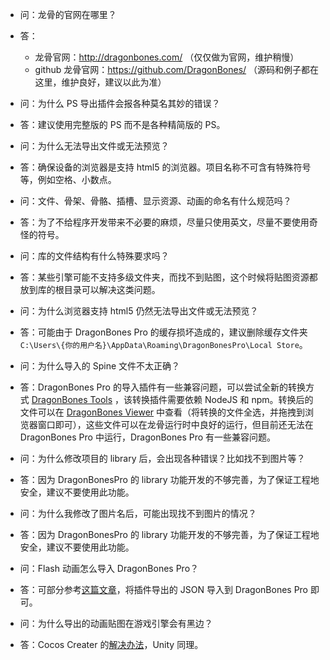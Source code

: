 * 问：龙骨的官网在哪里？
* 答：
    * 龙骨官网：http://dragonbones.com/ （仅仅做为官网，维护稍慢）
    * github 龙骨官网：https://github.com/DragonBones/ （源码和例子都在这里，维护良好，建议以此为准）

* 问：为什么 PS 导出插件会报各种莫名其妙的错误？
* 答：建议使用完整版的 PS 而不是各种精简版的 PS。

* 问：为什么无法导出文件或无法预览？
* 答：确保设备的浏览器是支持 html5 的浏览器。项目名称不可含有特殊符号等，例如空格、小数点。

* 问：文件、骨架、骨骼、插槽、显示资源、动画的命名有什么规范吗？
* 答：为了不给程序开发带来不必要的麻烦，尽量只使用英文，尽量不要使用奇怪的符号。

* 问：库的文件结构有什么特殊要求吗？
* 答：某些引擎可能不支持多级文件夹，而找不到贴图，这个时候将贴图资源都放到库的根目录可以解决这类问题。

* 问：为什么浏览器支持 html5 仍然无法导出文件或无法预览？
* 答：可能由于 DragonBones Pro 的缓存损坏造成的，建议删除缓存文件夹 `C:\Users\{你的用户名}\AppData\Roaming\DragonBonesPro\Local Store`。

* 问：为什么导入的 Spine 文件不太正确？
* 答：DragonBones Pro 的导入插件有一些兼容问题，可以尝试全新的转换方式 [DragonBones Tools](https://github.com/DragonBones/Tools) ，该转换插件需要依赖 NodeJS 和 npm。转换后的文件可以在 [DragonBones Viewer](https://dbplayer.egret-labs.org/viewer/v1/index.html) 中查看（将转换的文件全选，并拖拽到浏览器窗口即可），这些文件可以在龙骨运行时中良好的运行，但目前还无法在 DragonBones Pro 中运行，DragonBones Pro 有一些兼容问题。

* 问：为什么修改项目的 library 后，会出现各种错误？比如找不到图片等？
* 答：因为 DragonBonesPro 的 library 功能开发的不够完善，为了保证工程地安全，建议不要使用此功能。

* 问：为什么我修改了图片名后，可能出现找不到图片的情况？
* 答：因为 DragonBonesPro 的 library 功能开发的不够完善，为了保证工程地安全，建议不要使用此功能。

* 问：Flash 动画怎么导入 DragonBones Pro？
* 答：可部分参考[这篇文章](http://dragonbones.com/2015/getting_startedV20_cn.htmlhttp://dragonbones.com/2015/getting_startedV20_cn.html)，将插件导出的 JSON 导入到 DragonBones Pro 即可。

* 问：为什么导出的动画贴图在游戏引擎会有黑边？
* 答：Cocos Creater 的[解决办法](http://forum.cocos.com/t/creater-blend-premultiply-alpha/43260/3)，Unity 同理。

